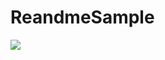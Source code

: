 # ReandmeSample
![](https://www.google.com/imgres?imgurl=https%3A%2F%2Fzoes.tw%2Fwp-content%2Fuploads%2F2019%2F11%2F34902574392_3c4b1c8667_b-941x480.jpg&imgrefurl=https%3A%2F%2Fzoes.tw%2F2019%2F11%2F10%2F%25E4%25B8%258D%25E5%2596%25AE%25E7%25B4%2594%25E5%258F%25AA%25E6%259C%2589%25E9%25A2%25A8%25E6%2599%25AF%25E7%259A%2584%25E9%25A2%25A8%25E6%2599%25AF%25E7%2585%25A7%2F&tbnid=69oF8tEE2X3nUM&vet=12ahUKEwiaopiC5rHxAhVNdpQKHe3bAOgQMygFegUIARDaAQ..i&docid=UoX9pL9Q9GrlGM&w=941&h=480&q=%E9%A2%A8%E6%99%AF%E7%85%A7&ved=2ahUKEwiaopiC5rHxAhVNdpQKHe3bAOgQMygFegUIARDaAQ)
